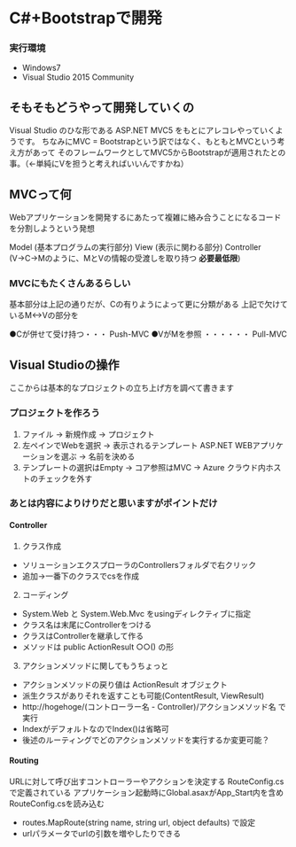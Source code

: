 # C#+Bootstrapで開発

### 実行環境
* Windows7
* Visual Studio 2015 Community

## そもそもどうやって開発していくの
Visual Studio のひな形である ASP.NET MVC5 をもとにアレコレやっていくようです。
ちなみにMVC = Bootstrapという訳ではなく、もともとMVCという考え方があって
そのフレームワークとしてMVC5からBootstrapが適用されたとの事。（←単純にVを担うと考えればいいんですかね）

## MVCって何
Webアプリケーションを開発するにあたって複雑に絡み合うことになるコードを分割しようという発想

Model      (基本プログラムの実行部分)
View       (表示に関わる部分)
Controller (V→C→Mのように、MとVの情報の受渡しを取り持つ **必要最低限**)

### MVCにもたくさんあるらしい
基本部分は上記の通りだが、Cの有りようによって更に分類がある
上記で欠けているM<->Vの部分を

●Cが併せて受け持つ・・・ Push-MVC
●VがMを参照 ・・・・・・ Pull-MVC

## Visual Studioの操作
ここからは基本的なプロジェクトの立ち上げ方を調べて書きます

### プロジェクトを作ろう
1. ファイル → 新規作成 → プロジェクト
2. 左ペインでWebを選択 → 表示されるテンプレート ASP.NET WEBアプリケーションを選ぶ → 名前を決める
3. テンプレートの選択はEmpty → コア参照はMVC → Azure クラウド内ホストのチェックを外す

### あとは内容によりけりだと思いますがポイントだけ

#### Controller
1. クラス作成
* ソリューションエクスプローラのControllersフォルダで右クリック
* 追加→一番下のクラスでcsを作成

2. コーディング
* System.Web と System.Web.Mvc をusingディレクティブに指定
* クラス名は末尾にControllerをつける
* クラスはControllerを継承して作る
* メソッドは public ActionResult ○○() の形

3. アクションメソッドに関してもうちょっと
* アクションメソッドの戻り値は ActionResult オブジェクト
* 派生クラスがありそれを返すことも可能(ContentResult, ViewResult)
* http://hogehoge/(コントローラー名 - Controller)/アクションメソッド名 で実行
* IndexがデフォルトなのでIndex()は省略可
* 後述のルーティングでどのアクションメソッドを実行するか変更可能？

#### Routing
URLに対して呼び出すコントローラーやアクションを決定する
RouteConfig.csで定義されている
アプリケーション起動時にGlobal.asaxがApp_Start内を含めRouteConfig.csを読み込む

* routes.MapRoute(string name, string url, object defaults) で設定
* urlパラメータでurlの引数を増やしたりできる


